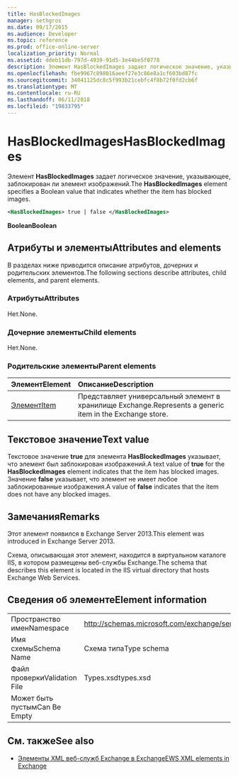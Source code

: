 ```yaml
---
title: HasBlockedImages
manager: sethgros
ms.date: 09/17/2015
ms.audience: Developer
ms.topic: reference
ms.prod: office-online-server
localization_priority: Normal
ms.assetid: ddeb11db-797d-4939-91d5-3e44be5f0778
description: Элемент HasBlockedImages задает логическое значение, указывающее, заблокирован ли элемент изображений.
ms.openlocfilehash: fbe9967c898016aeef27e3c86e8a1cf603bd87fc
ms.sourcegitcommit: 34041125dc8c5f993b21cebfc4f8b72f0fd2cb6f
ms.translationtype: MT
ms.contentlocale: ru-RU
ms.lasthandoff: 06/11/2018
ms.locfileid: "19833795"
---
```

# <a name="hasblockedimages"></a><span data-ttu-id="bf644-103">HasBlockedImages</span><span class="sxs-lookup"><span data-stu-id="bf644-103">HasBlockedImages</span></span>

<span data-ttu-id="bf644-104">Элемент **HasBlockedImages** задает логическое значение, указывающее, заблокирован ли элемент изображений.</span><span class="sxs-lookup"><span data-stu-id="bf644-104">The **HasBlockedImages** element specifies a Boolean value that indicates whether the item has blocked images.</span></span> 
  
```XML
<HasBlockedImages> true | false </HasBlockedImages>
```

 <span data-ttu-id="bf644-105">**Boolean**</span><span class="sxs-lookup"><span data-stu-id="bf644-105">**Boolean**</span></span>
## <a name="attributes-and-elements"></a><span data-ttu-id="bf644-106">Атрибуты и элементы</span><span class="sxs-lookup"><span data-stu-id="bf644-106">Attributes and elements</span></span>

<span data-ttu-id="bf644-107">В разделах ниже приводится описание атрибутов, дочерних и родительских элементов.</span><span class="sxs-lookup"><span data-stu-id="bf644-107">The following sections describe attributes, child elements, and parent elements.</span></span>
  
### <a name="attributes"></a><span data-ttu-id="bf644-108">Атрибуты</span><span class="sxs-lookup"><span data-stu-id="bf644-108">Attributes</span></span>

<span data-ttu-id="bf644-109">Нет.</span><span class="sxs-lookup"><span data-stu-id="bf644-109">None.</span></span>
  
### <a name="child-elements"></a><span data-ttu-id="bf644-110">Дочерние элементы</span><span class="sxs-lookup"><span data-stu-id="bf644-110">Child elements</span></span>

<span data-ttu-id="bf644-111">Нет.</span><span class="sxs-lookup"><span data-stu-id="bf644-111">None.</span></span>
  
### <a name="parent-elements"></a><span data-ttu-id="bf644-112">Родительские элементы</span><span class="sxs-lookup"><span data-stu-id="bf644-112">Parent elements</span></span>

|<span data-ttu-id="bf644-113">**Элемент**</span><span class="sxs-lookup"><span data-stu-id="bf644-113">**Element**</span></span>|<span data-ttu-id="bf644-114">**Описание**</span><span class="sxs-lookup"><span data-stu-id="bf644-114">**Description**</span></span>|
|:-----|:-----|
|[<span data-ttu-id="bf644-115">Элемент</span><span class="sxs-lookup"><span data-stu-id="bf644-115">Item</span></span>](item.md) <br/> |<span data-ttu-id="bf644-116">Представляет универсальный элемент в хранилище Exchange.</span><span class="sxs-lookup"><span data-stu-id="bf644-116">Represents a generic item in the Exchange store.</span></span>  <br/> |
   
## <a name="text-value"></a><span data-ttu-id="bf644-117">Текстовое значение</span><span class="sxs-lookup"><span data-stu-id="bf644-117">Text value</span></span>

<span data-ttu-id="bf644-118">Текстовое значение **true** для элемента **HasBlockedImages** указывает, что элемент был заблокирован изображений.</span><span class="sxs-lookup"><span data-stu-id="bf644-118">A text value of **true** for the **HasBlockedImages** element indicates that the item has blocked images.</span></span> <span data-ttu-id="bf644-119">Значение **false** указывает, что элемент не имеет любое заблокированные изображения.</span><span class="sxs-lookup"><span data-stu-id="bf644-119">A value of **false** indicates that the item does not have any blocked images.</span></span> 
  
## <a name="remarks"></a><span data-ttu-id="bf644-120">Замечания</span><span class="sxs-lookup"><span data-stu-id="bf644-120">Remarks</span></span>

<span data-ttu-id="bf644-121">Этот элемент появился в Exchange Server 2013.</span><span class="sxs-lookup"><span data-stu-id="bf644-121">This element was introduced in Exchange Server 2013.</span></span>
  
<span data-ttu-id="bf644-122">Схема, описывающая этот элемент, находится в виртуальном каталоге IIS, в котором размещены веб-службы Exchange.</span><span class="sxs-lookup"><span data-stu-id="bf644-122">The schema that describes this element is located in the IIS virtual directory that hosts Exchange Web Services.</span></span>
  
## <a name="element-information"></a><span data-ttu-id="bf644-123">Сведения об элементе</span><span class="sxs-lookup"><span data-stu-id="bf644-123">Element information</span></span>

|||
|:-----|:-----|
|<span data-ttu-id="bf644-124">Пространство имен</span><span class="sxs-lookup"><span data-stu-id="bf644-124">Namespace</span></span>  <br/> |http://schemas.microsoft.com/exchange/services/2006/types  <br/> |
|<span data-ttu-id="bf644-125">Имя схемы</span><span class="sxs-lookup"><span data-stu-id="bf644-125">Schema Name</span></span>  <br/> |<span data-ttu-id="bf644-126">Схема типа</span><span class="sxs-lookup"><span data-stu-id="bf644-126">Type schema</span></span>  <br/> |
|<span data-ttu-id="bf644-127">Файл проверки</span><span class="sxs-lookup"><span data-stu-id="bf644-127">Validation File</span></span>  <br/> |<span data-ttu-id="bf644-128">Types.xsd</span><span class="sxs-lookup"><span data-stu-id="bf644-128">types.xsd</span></span>  <br/> |
|<span data-ttu-id="bf644-129">Может быть пустым</span><span class="sxs-lookup"><span data-stu-id="bf644-129">Can Be Empty</span></span>  <br/> ||
   
## <a name="see-also"></a><span data-ttu-id="bf644-130">См. также</span><span class="sxs-lookup"><span data-stu-id="bf644-130">See also</span></span>



- [<span data-ttu-id="bf644-131">Элементы XML веб-служб Exchange в Exchange</span><span class="sxs-lookup"><span data-stu-id="bf644-131">EWS XML elements in Exchange</span></span>](ews-xml-elements-in-exchange.md)

